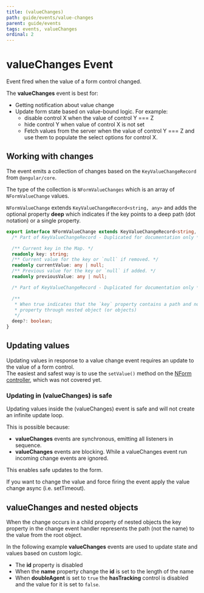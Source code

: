 ```yaml
---
title: (valueChanges)
path: guide/events/value-changes
parent: guide/events
tags: events, valueChanges
ordinal: 2
---
```

# valueChanges Event

Event fired when the value of a form control changed.

The **valueChanges** event is best for:

- Getting notification about value change
- Update form state based on value-bound logic.
  For example:
  - disable control X when the value of control Y === Z
  - hide control Y when value of control X is not set
  - Fetch values from the server when the value of control Y === Z and use them to populate the select options for control X.

## Working with changes

The event emits a collection of changes based on the `KeyValueChangeRecord` from `@angular/core`.

The type of the collection is `NFormValueChanges` which is an array of `NFormValueChange` values.

`NFormValueChange` extends `KeyValueChangeRecord<string, any>` and adds the optional property **deep** which indicates if the key points to a deep path (dot notation) or a single property.

```typescript
export interface NFormValueChange extends KeyValueChangeRecord<string, any> {
  /* Part of KeyValueChangeRecord - Duplicated for documentation only */

  /** Current key in the Map. */
  readonly key: string;
  /** Current value for the key or `null` if removed. */
  readonly currentValue: any | null;
  /** Previous value for the key or `null` if added. */
  readonly previousValue: any | null;

  /* Part of KeyValueChangeRecord - Duplicated for documentation only */

  /**
   * When true indicates that the `key` property contains a path and not a name, i.e it's a dot delimited path to a
   * property through nested object (or objects)
   */
  deep?: boolean;
}
```

## Updating values

Updating values in response to a value change event requires an update to the value of a form control.  
The easiest and safest way is to use the `setValue()` method on the [NForm controller](../../advanced-modeling/controlling-nform), which was not covered yet.

### Updating in (valueChanges) is safe

Updating values inside the (valueChanges) event is safe and will not create an infinite update loop.

This is possible because:

- **valueChanges** events are synchronous, emitting all listeners in sequence.
- **valueChanges** events are blocking. While a valueChanges event run incoming change events are ignored.

This enables safe updates to the form.

If you want to change the value and force firing the event apply the value change async (i.e. setTimeout).

## **valueChanges** and nested objects

When the change occurs in a child property of nested objects the key property in the change event handler
represents the path (not the name) to the value from the root object.

In the following example **valueChanges** events are used to update state and values based on custom logic.

- The **id** property is disabled
- When the **name** property change the **id** is set to the length of the name
- When **doubleAgent** is set to `true` the **hasTracking** control is disabled and the value for it is set to `false`.

<div pbl-example-view="pbl-value-changes-example"></div>
